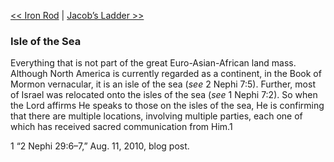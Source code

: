 [<< Iron Rod](Iron%20Rod.md)  |  [Jacob’s Ladder >>](Jacob’s%20Ladder.md)

### Isle of the Sea
Everything that is not part of the great Euro-Asian-African land mass. Although North America is currently regarded as a continent, in the Book of Mormon vernacular, it is an isle of the sea (*see* 2 Nephi 7:5). Further, most of Israel was relocated onto the isles of the sea (*see* 1 Nephi 7:2). So when the Lord affirms He speaks to those on the isles of the sea, He is confirming that there are multiple locations, involving multiple parties, each one of which has received sacred communication from Him.1



1 “2 Nephi 29:6–7,” Aug. 11, 2010, blog post.